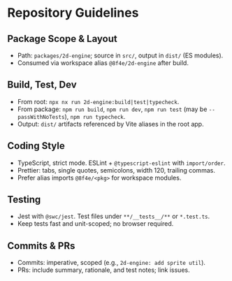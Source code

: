 # Repository Guidelines

## Package Scope & Layout
- Path: `packages/2d-engine`; source in `src/`, output in `dist/` (ES modules).
- Consumed via workspace alias `@8f4e/2d-engine` after build.

## Build, Test, Dev
- From root: `npx nx run 2d-engine:build|test|typecheck`.
- From package: `npm run build`, `npm run dev`, `npm run test` (may be `--passWithNoTests`), `npm run typecheck`.
- Output: `dist/` artifacts referenced by Vite aliases in the root app.

## Coding Style
- TypeScript, strict mode. ESLint + `@typescript-eslint` with `import/order`.
- Prettier: tabs, single quotes, semicolons, width 120, trailing commas.
- Prefer alias imports `@8f4e/<pkg>` for workspace modules.

## Testing
- Jest with `@swc/jest`. Test files under `**/__tests__/**` or `*.test.ts`.
- Keep tests fast and unit-scoped; no browser required.

## Commits & PRs
- Commits: imperative, scoped (e.g., `2d-engine: add sprite util`).
- PRs: include summary, rationale, and test notes; link issues.
